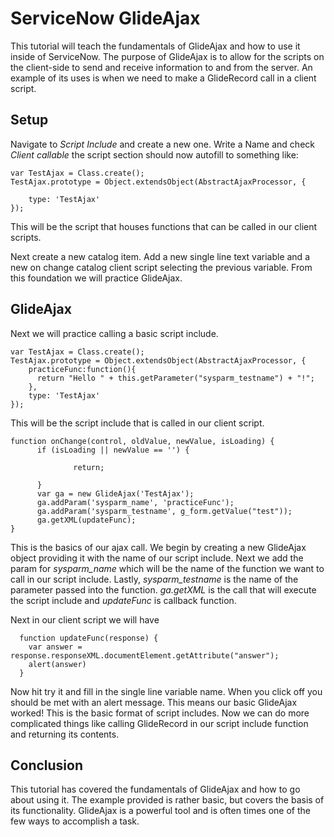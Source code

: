 # ServiceNow GlideAjax
This tutorial will teach the fundamentals of GlideAjax and how to use it inside of ServiceNow. The purpose of GlideAjax is to allow for the scripts on the client-side to send and receive information to and from the server. An example of its uses is when we need to make a GlideRecord call in a client script.

## Setup
Navigate to *Script Include* and create a new one. Write a Name and check *Client callable* the script section should now autofill to something like:
```
var TestAjax = Class.create();
TestAjax.prototype = Object.extendsObject(AbstractAjaxProcessor, {

    type: 'TestAjax'
});
```
This will be the script that houses functions that can be called in our client scripts.

Next create a new catalog item. Add a new single line text variable and a new on change catalog client script selecting the previous variable. From this foundation we will practice GlideAjax.

## GlideAjax
Next we will practice calling a basic script include.
```
var TestAjax = Class.create();
TestAjax.prototype = Object.extendsObject(AbstractAjaxProcessor, {
    practiceFunc:function(){
      return "Hello " + this.getParameter("sysparm_testname") + "!";
    },
    type: 'TestAjax'
});
```

This will be the script include that is called in our client script.
```
function onChange(control, oldValue, newValue, isLoading) {
      if (isLoading || newValue == '') {

              return;

      }
      var ga = new GlideAjax('TestAjax');
      ga.addParam('sysparm_name', 'practiceFunc');
      ga.addParam('sysparm_testname', g_form.getValue("test"));
      ga.getXML(updateFunc);
}
```

This is the basics of our ajax call. We begin by creating a new GlideAjax object providing it with the name of our script include. Next we add the param for *sysparm_name* which will be the name of the function we want to call in our script include. Lastly, *sysparm_testname* is the name of the parameter passed into the function. *ga.getXML* is the call that will execute the script include and *updateFunc* is callback function.

Next in our client script we will have
```
  function updateFunc(response) {
    var answer = response.responseXML.documentElement.getAttribute("answer");
    alert(answer)
  }
```

Now hit try it and fill in the single line variable name. When you click off you should be met with an alert message. This means our basic GlideAjax worked! This is the basic format of script includes. Now we can do more complicated things like calling GlideRecord in our script include function and returning its contents. 


## Conclusion
This tutorial has covered the fundamentals of GlideAjax and how to go about using it. The example provided is rather basic, but covers the basis of its functionality. GlideAjax is a powerful tool and is often times one of the few ways to accomplish a task.